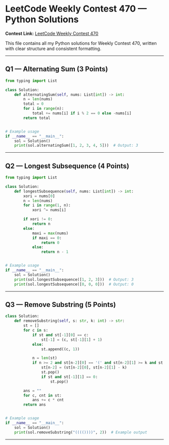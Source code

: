 # LeetCode Weekly Contest 470 — Python Solutions

**Contest Link:** [LeetCode Weekly Contest 470](https://leetcode.com/contest/weekly-contest-470/)

This file contains all my Python solutions for Weekly Contest 470, written with clear structure and consistent formatting.

---

## Q1 — Alternating Sum (3 Points)
```python
from typing import List

class Solution:
    def alternatingSum(self, nums: List[int]) -> int:
        n = len(nums)
        total = 0
        for i in range(n):
            total += nums[i] if i % 2 == 0 else -nums[i]
        return total


# Example usage
if __name__ == "__main__":
    sol = Solution()
    print(sol.alternatingSum([1, 2, 3, 4, 5]))  # Output: 3
````

---

## Q2 — Longest Subsequence (4 Points)

```python
from typing import List

class Solution:
    def longestSubsequence(self, nums: List[int]) -> int:
        xori = nums[0]
        n = len(nums)
        for i in range(1, n):
            xori ^= nums[i]

        if xori != 0:
            return n
        else:
            maxi = max(nums)
            if maxi == 0:
                return 0
            else:
                return n - 1


# Example usage
if __name__ == "__main__":
    sol = Solution()
    print(sol.longestSubsequence([1, 2, 3]))  # Output: 3
    print(sol.longestSubsequence([0, 0, 0]))  # Output: 0
```

---

## Q3 — Remove Substring (5 Points)

```python
class Solution:
    def removeSubstring(self, s: str, k: int) -> str:
        st = []
        for c in s:
            if st and st[-1][0] == c:
                st[-1] = (c, st[-1][1] + 1)
            else:
                st.append((c, 1))

            n = len(st)
            if n >= 2 and st[n-2][0] == '(' and st[n-2][1] >= k and st[n-1][0] == ')' and st[n-1][1] >= k:
                st[n-2] = (st[n-2][0], st[n-2][1] - k)
                st.pop()
                if st and st[-1][1] == 0:
                    st.pop()

        ans = ""
        for c, cnt in st:
            ans += c * cnt
        return ans


# Example usage
if __name__ == "__main__":
    sol = Solution()
    print(sol.removeSubstring("(((())))", 2))  # Example output
```

---
